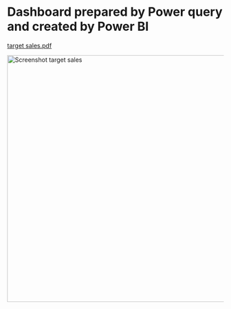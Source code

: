 # Dashboard prepared by Power query and created by Power BI
[target sales.pdf](https://github.com/user-attachments/files/16401727/target.sales.pdf)

<img width="575" alt="Screenshot target sales" src="https://github.com/user-attachments/assets/42188692-cc39-4222-8130-ee167879c2bd">
